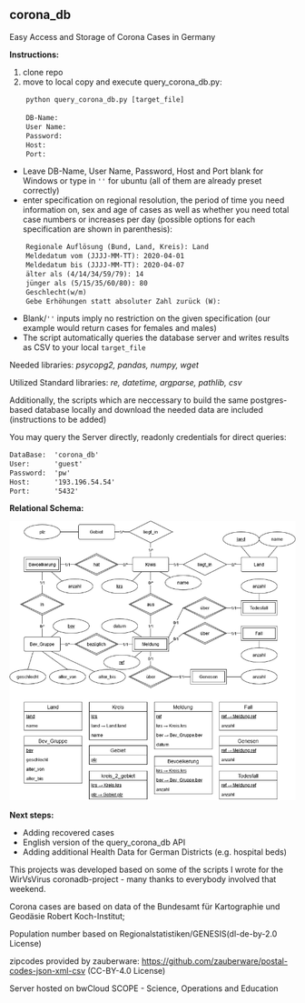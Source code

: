 ## corona_db
Easy Access and Storage of Corona Cases in Germany

**Instructions:**
1. clone repo
2. move to local copy and execute query_corona_db.py:
```
    python query_corona_db.py [target_file]
    
    DB-Name:
    User Name:
    Password:
    Host:
    Port:
```
- Leave DB-Name, User Name, Password, Host and Port blank for Windows or type in `''` for ubuntu (all of them are already preset correctly)
- enter specification on regional resolution, the period of time you need information on, sex and age of cases
  as well as whether you need total case numbers or increases per day (possible options for each specification are shown in parenthesis):
```
    Regionale Auflösung (Bund, Land, Kreis): Land
    Meldedatum vom (JJJJ-MM-TT): 2020-04-01
    Meldedatum bis (JJJJ-MM-TT): 2020-04-07
    älter als (4/14/34/59/79): 14
    jünger als (5/15/35/60/80): 80
    Geschlecht(w/m)
    Gebe Erhöhungen statt absoluter Zahl zurück (W):
```
- Blank/`''` inputs imply no restriction on the given specification (our example would return cases for females and males)
- The script automatically queries the database server and writes results as CSV to your local `target_file`


Needed libraries: *psycopg2, pandas, numpy, wget*

Utilized Standard libraries: *re, datetime, argparse, pathlib, csv*

Additionally, the scripts which are neccessary to build the same postgres-based database locally and 
download the needed data are included (instructions to be added)

You may query the Server directly, readonly credentials for direct queries: 
    
    DataBase:  'corona_db'
    User:      'guest'
    Password:  'pw'
    Host:      '193.196.54.54'
    Port:      '5432'
    
**Relational Schema:**

![rel_schema](/corona_db.png)


**Next steps:**
- Adding recovered cases
- English version of the query_corona_db API
- Adding additional Health Data for German Districts (e.g. hospital beds)


This projects was developed based on some of the scripts I wrote for the WirVsVirus coronadb-project - many thanks to everybody involved that weekend.

Corona cases are based on data of the Bundesamt für Kartographie und Geodäsie Robert Koch-Institut;

Population number based on Regionalstatistiken/GENESIS(dl-de-by-2.0 License)

zipcodes provided by zauberware: https://github.com/zauberware/postal-codes-json-xml-csv (CC-BY-4.0 License)

Server hosted on bwCloud SCOPE - Science, Operations and Education
